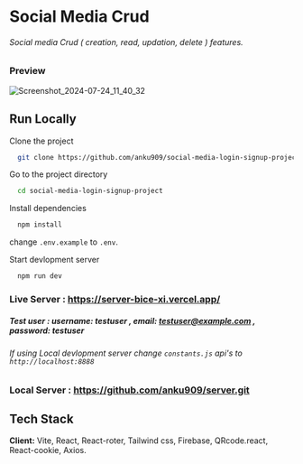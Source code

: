 
# Social Media Crud

###### Social media Crud ( creation, read, updation, delete ) features.

### Preview

![Screenshot_2024-07-24_11_40_32](https://github.com/user-attachments/assets/296d72b2-2971-491f-a33b-4cdef6854b5c)

## Run Locally

Clone the project

```bash
  git clone https://github.com/anku909/social-media-login-signup-project.git
```

Go to the project directory

```bash
  cd social-media-login-signup-project
```

Install dependencies

```bash
  npm install
```

change `.env.example` to `.env`.

Start devlopment server

```bash
  npm run dev
```

### Live Server : https://server-bice-xi.vercel.app/

##### Test user : username: testuser , email: testuser@example.com , password: testuser

###### If using Local devlopment server change `constants.js` api's to `http://localhost:8888`

### Local Server : https://github.com/anku909/server.git 



## Tech Stack

**Client:** Vite, React, React-roter, Tailwind css, Firebase, QRcode.react, React-cookie, Axios.

